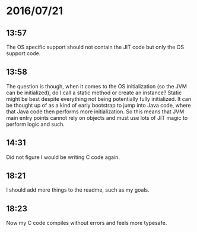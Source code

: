 # 2016/07/21

## 13:57

The OS specific support should not contain the JIT code but only the OS
support code.

## 13:58

The question is though, when it comes to the OS initialization (so the JVM can
be initialized), do I call a static method or create an instance? Static might
be best despite everything not being potentially fully initialized. It can be
thought up of as a kind of early bootstrap to jump into Java code, where that
Java code then performs more initialization. So this means that JVM main entry
points cannot rely on objects and must use lots of JIT magic to perform
logic and such.

## 14:31

Did not figure I would be writing C code again.

## 18:21

I should add more things to the readme, such as my goals.

## 18:23

Now my C code compiles without errors and feels more typesafe.

